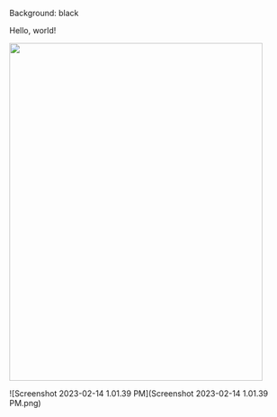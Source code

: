 Background: black

<p>Hello, world!</p>

<img src="IMG_4195.GIF" style="display:block; autoplay: true; loop: true; preload: auto; width: 450px; height: 600px;" />

<script>
window.onload = function() {
  // Trigger animation
  document.querySelector("img").play();
}
</script>

![Screenshot 2023-02-14 1.01.39 PM](Screenshot 2023-02-14 1.01.39 PM.png)
<audio src="Audio 1.m4a" autoplay loop> </audio>
